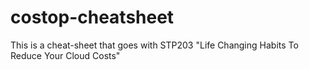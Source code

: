 # costop-cheatsheet
This is a cheat-sheet that goes with STP203 "Life Changing Habits To Reduce Your Cloud Costs"
